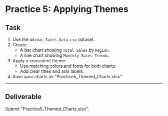 # Practice 5: Applying Themes

## Task
1. Use the `Adidas_Sales_Data.csv` dataset.
2. Create:
   - A bar chart showing `Total Sales` by `Region`.
   - A line chart showing `Monthly Sales Trends`.
3. Apply a consistent theme:
   - Use matching colors and fonts for both charts.
   - Add clear titles and axis labels.
4. Save your charts as "Practice5_Themed_Charts.xlsx".

---

## Deliverable
Submit "Practice5_Themed_Charts.xlsx".
